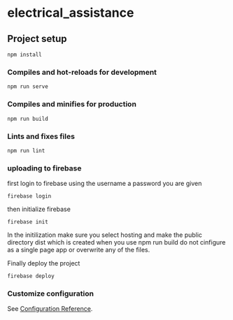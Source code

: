 # electrical_assistance

## Project setup
```
npm install
```

### Compiles and hot-reloads for development
```
npm run serve
```

### Compiles and minifies for production
```
npm run build
```

### Lints and fixes files
```
npm run lint
```

### uploading to firebase
first login to firebase using the username a password you are given
```
firebase login
```
then initialize firebase
```
firebase init
```
In the initilization make sure you select hosting and make the public directory dist which is created when you use npm run build
do not cinfigure as a single page app or overwrite any of the files.

Finally deploy the project
```
firebase deploy
```

### Customize configuration
See [Configuration Reference](https://cli.vuejs.org/config/).
